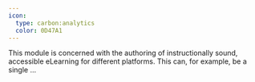```yaml
---
icon:
  type: carbon:analytics
  color: 0D47A1
---
```


This module is concerned with the authoring of instructionally sound, accessible eLearning for different platforms. This can, for example, be a single ... 
